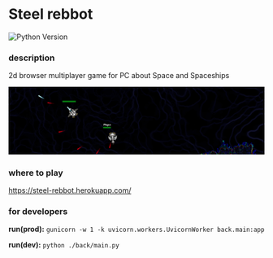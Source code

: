 # Steel rebbot
![Python Version](https://img.shields.io/badge/Python-3.8.2-green.svg)
### description
2d browser multiplayer game for PC about Space and Spaceships 

![Image of Space](front/img/demo.png)


### where to play
https://steel-rebbot.herokuapp.com/

### for developers

**run(prod):** `gunicorn -w 1 -k uvicorn.workers.UvicornWorker back.main:app `

**run(dev):** `python ./back/main.py` 
